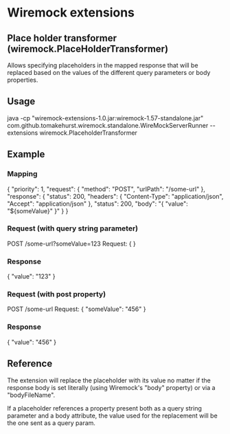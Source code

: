 # Wiremock extensions

## Place holder transformer (wiremock.PlaceHolderTransformer)

Allows specifying placeholders in the mapped response that will be replaced based on the values of the different query parameters or body properties.


## Usage

java -cp "wiremock-extensions-1.0.jar:wiremock-1.57-standalone.jar" com.github.tomakehurst.wiremock.standalone.WireMockServerRunner --extensions wiremock.PlaceholderTransformer

## Example

### Mapping

{
	"priority": 1,
	"request": {
		"method": "POST",
		"urlPath": "/some-url"
	},
	"response": {
		"status": 200,
		"headers": {
			"Content-Type": "application/json",
			"Accept": "application/json"
		},
		"status": 200,
		"body": "{ \"value\": \"${someValue}\" }"
	}
}

### Request (with query string parameter)

POST /some-url?someValue=123
Request: { }

### Response

{ "value": "123" }

### Request (with post property)

POST /some-url
Request: { "someValue": "456" }

### Response

{ "value": "456" }

## Reference

The extension will replace the placeholder with its value no matter if the response body is set literally (using Wiremock's "body" property) or via a "bodyFileName".

If a placeholder references a property present both as a query string parameter and a body attribute, the value used for the replacement will be the one sent as a query param.
